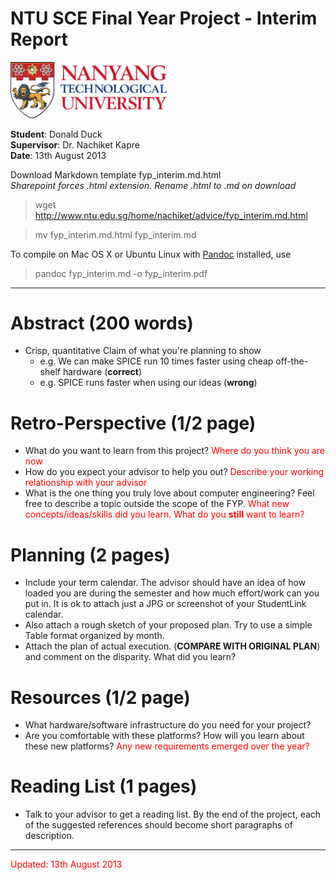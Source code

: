 # NTU SCE Final Year Project - Interim Report 

<!--[NTU Sheild](ntu.jpg)-->
<img src="ntu.jpg" alt="NTU Shield" style="width: 250px;"/>

**Student**: Donald Duck <br>
**Supervisor**: Dr. Nachiket Kapre <br>
**Date**: 13th August 2013 <br>

Download Markdown template fyp_interim.md.html <br>
*Sharepoint forces .html extension. Rename .html to .md on download*

> wget http://www.ntu.edu.sg/home/nachiket/advice/fyp_interim.md.html

> mv fyp_interim.md.html fyp_interim.md

To compile on Mac OS X or Ubuntu Linux with
[Pandoc](http://johnmacfarlane.net/pandoc) installed, use

> pandoc fyp_interim.md -o fyp_interim.pdf

<hr>

# Abstract (200 words)

- Crisp, quantitative Claim of what you're planning to show
	- e.g. We can make SPICE run 10 times faster using cheap off-the-shelf hardware (**correct**) 
	- e.g. SPICE runs faster when using our ideas (**wrong**)

# Retro-Perspective (1/2 page)

- What do you want to learn from this project?
<font color="red"> Where do you think you are now </font>
- How do you expect your advisor to help you out?
<font color="red"> Describe your working relationship with your advisor </font>
- What is the one thing you truly love about computer engineering? Feel free to describe a topic outside the scope of the FYP.
<font color="red"> What new concepts/ideas/skills did you learn. What do you **still** want to learn?</font>

# Planning (2 pages)

- Include your term calendar. The advisor should have an idea of how loaded you are during the semester and how much effort/work can you put in. It is ok to attach just a JPG or screenshot of your StudentLink calendar.
- Also attach a rough sketch of your proposed plan. Try to use a simple Table format organized by month.
- Attach the plan of actual execution. (**COMPARE WITH ORIGINAL PLAN**) and comment on the disparity. What did you learn? 

# Resources (1/2 page)

- What hardware/software infrastructure do you need for your project?
- Are you comfortable with these platforms? How will you learn about these new platforms?
<font color="red"> Any new requirements emerged over the year? </font>

# Reading List (1 pages)

- Talk to your advisor to get a reading list. By the end of the project, each of the suggested references should become short paragraphs of description.

<hr>

<font color="red"> Updated: 13th August 2013 </font>
